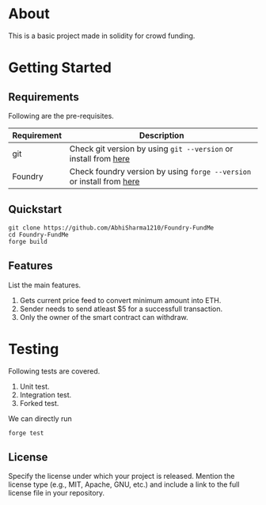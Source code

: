 # About

This is a basic project made in solidity for crowd funding. 


# Getting Started

## Requirements

Following are the pre-requisites.

| Requirement | Description                                                                                                                          |
| ----------- | ------------------------------------------------------------------------------------------------------------------------------------ |
| git         | Check git version by using ```git --version``` or install from [here](https://git-scm.com/book/en/v2/Getting-Started-Installing-Git) |
| Foundry     | Check foundry version by using ```forge --version``` or install from [here](https://getfoundry.sh)                                   |

## Quickstart

```
git clone https://github.com/AbhiSharma1210/Foundry-FundMe
cd Foundry-FundMe
forge build
```

## Features

List the main features.
1. Gets current price feed to convert minimum amount into ETH.
2. Sender needs to send atleast $5 for a successfull transaction.
3. Only the owner of the smart contract can withdraw. 

# Testing

Following tests are covered.
1. Unit test.
2. Integration test.
3. Forked test.

We can directly run 
```
forge test
```

## License

Specify the license under which your project is released. Mention the license type (e.g., MIT, Apache, GNU, etc.) and include a link to the full license file in your repository.
